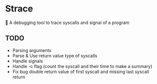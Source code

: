# Strace
🐛 A debugging tool to trace syscalls and signal of a program

## TODO
 - Parsing arguments
 - Parse & Use return value type of syscalls
 - Handle signals
 - Handle -c flag (count the syscall and their time to make a summary)
 - Fix bug double return value of first syscall and missing last syscall return